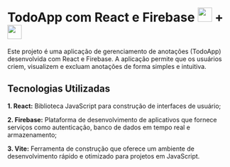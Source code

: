 # TodoApp com React e Firebase <img src="https://img.icons8.com/?size=100&id=t5K2CR8feVdX&format=png&color=000000" style="height: 2rem"> + <img src="https://www.svgrepo.com/show/353735/firebase.svg" style="height: 2rem">

Este projeto é uma aplicação de gerenciamento de anotações (TodoApp) desenvolvida com React e Firebase.
A aplicação permite que os usuários criem, visualizem e excluam anotações de forma simples e intuitiva.

## Tecnologias Utilizadas
**1. React:** Biblioteca JavaScript para construção de interfaces de usuário;

**2. Firebase:** Plataforma de desenvolvimento de aplicativos que fornece serviços como autenticação, banco de dados em tempo real e armazenamento;

**3. Vite:** Ferramenta de construção que oferece um ambiente de desenvolvimento rápido e otimizado para projetos em JavaScript.
